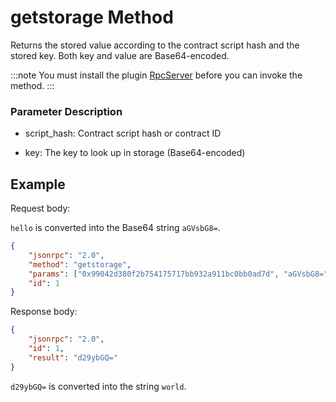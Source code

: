 ﻿# getstorage Method

Returns the stored value according to the contract script hash and the stored key. Both key and value are Base64-encoded.

:::note
 You must install the plugin [RpcServer](https://github.com/neo-project/neo-modules/releases) before you can invoke the method.
:::

### Parameter Description

* script_hash: Contract script hash or contract ID

* key: The key to look up in storage (Base64-encoded)

## Example

Request body:

`hello` is converted into the Base64 string `aGVsbG8=`.

```json
{
    "jsonrpc": "2.0",
    "method": "getstorage",
    "params": ["0x99042d380f2b754175717bb932a911bc0bb0ad7d", "aGVsbG8="],
    "id": 1
}
```

Response body:

```json
{
    "jsonrpc": "2.0",
    "id": 1,
    "result": "d29ybGQ="
}
```

`d29ybGQ=` is converted into the string `world`.